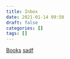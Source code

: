 ```yaml
---
title: Inbox
date: 2021-01-14 09:50
draft: false
categories: []
tags: []
---
```


[Books](/books)
[sadf](/sadf)
